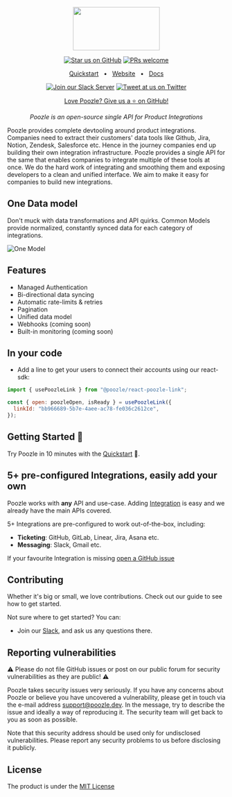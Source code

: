 <p align="center">
  <a href="https://poozle.dev"><img src="https://user-images.githubusercontent.com/17528887/221166175-706c5ce3-756e-49b5-985b-1dc5bf40b8e1.svg" width="200" height="100" /></a>
</p>

<div align="center">

[![Star us on GitHub](https://img.shields.io/github/stars/poozlehq/poozle?color=FFD700&label=Stars&logo=Github)](https://github.com/poozlehq/poozle)
[![PRs welcome](https://img.shields.io/badge/PRs-welcome-brightgreen.svg)](https://docs.poozle.dev/contributing)

[Quickstart](https://docs.poozle.dev/oss/deploy-poozle)
<span>&nbsp;&nbsp;•&nbsp;&nbsp;</span>
[Website](https://poozle.dev/)
<span>&nbsp;&nbsp;•&nbsp;&nbsp;</span>
[Docs](https://docs.poozle.dev)

[![Join our Slack Server](https://img.shields.io/badge/Slack-chat%20with%20us-%235865F2?style=flat&logo=slack&logoColor=%23fff)](https://join.slack.com/t/poozle-community/shared_invite/zt-1u4mz911h-FeWpOA82wA8kyrz3xg58xQ)
[![Tweet at us on Twitter](https://img.shields.io/badge/Twitter-tweet%20at%20us-1da1f2?style=flat&logo=twitter&logoColor=%23fff)](https://twitter.com/poozlehq)

[Love Poozle? Give us a ⭐ on GitHub!](https://github.com/poozlehq/poozle)

</div>

<p align="center">
    <em>Poozle is an open-source single API for Product Integrations
</em>
</p>

Poozle provides complete devtooling around product integrations. Companies need to extract their customers' data tools like Github, Jira, Notion, Zendesk, Salesforce etc. Hence in the journey companies end up building their own integration infrastructure. Poozle provides a single API for the same that enables companies to integrate multiple of these tools at once. We do the hard work of integrating and smoothing them and exposing developers to a clean and unified interface. We aim to make it easy for companies to build new integrations.


## One Data model
Don't muck with data transformations and API quirks. Common Models provide normalized, constantly synced data for each category of integrations.

![One Model](https://github.com/poozlehq/engine/assets/17528887/a43c7e92-a74f-44eb-8906-e3a2502fcced)


## Features

- Managed Authentication
- Bi-directional data syncing
- Automatic rate-limits & retries
- Pagination
- Unified data model
- Webhooks (coming soon)
- Built-in monitoring (coming soon)

## In your code

- Add a line to get your users to connect their accounts using our react-sdk:

```js
import { usePoozleLink } from "@poozle/react-poozle-link";

const { open: poozleOpen, isReady } = usePoozleLink({
  linkId: "bb966689-5b7e-4aee-ac78-fe036c2612ce",
});
```

## Getting Started 🚀

Try Poozle in 10 minutes with the [Quickstart](https://docs.poozle.dev/quickstart) 🚀.

## 5+ pre-configured Integrations, easily add your own

Poozle works with **any** API and use-case. Adding [Integration](https://docs.poozle.dev/guides/build_new_integration) is easy and we already have the main APIs covered.

5+ Integrations are pre-configured to work out-of-the-box, including:

- **Ticketing**: GitHub, GitLab, Linear, Jira, Asana etc.
- **Messaging**: Slack, Gmail etc.

If your favourite Integration is missing
[open a GitHub issue](https://github.com/poozlehq/poozle/issues/new)

## Contributing

Whether it's big or small, we love contributions. Check out our guide to see how to get started.

Not sure where to get started? You can:

- Join our [Slack](https://join.slack.com/t/poozle-community/shared_invite/zt-1u4mz911h-FeWpOA82wA8kyrz3xg58xQ), and ask us any questions there.

## Reporting vulnerabilities

⚠️ Please do not file GitHub issues or post on our public forum for security vulnerabilities as they are public! ⚠️

Poozle takes security issues very seriously. If you have any concerns about Poozle or believe you have uncovered a vulnerability, please get in touch via the e-mail address support@poozle.dev. In the message, try to describe the issue and ideally a way of reproducing it. The security team will get back to you as soon as possible.

Note that this security address should be used only for undisclosed vulnerabilities. Please report any security problems to us before disclosing it publicly.

## License

The product is under the [MIT License](https://github.com/poozlehq/poozle/blob/main/LICENSE.md)
